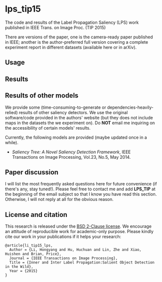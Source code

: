 # lps_tip15
The code and results of the Label Propagation Saliency (LPS) work published in IEEE Trans. on Image Proc. (TIP 2015)

There are versions of the paper, one is the camera-ready paper published in IEEE; another is the author-preferred full version covering a complete experiment report in different datasets (available here or in arXiv).

## Usage

## Results

## Results of other models
We provide some (time-consuming-to-generate or dependencies-heavily-relied) results of other saliency detectors. We use the original software/code provided in the authors' website (but they does not include maps in the datasets the we experiment on). Do **NOT** email me inquiring on the accessibility of certain models' results.

Currently, the following models are provided (maybe updated once in a while).
* *Saliency Tree: A Novel Saliency Detection Framework*, IEEE Transactions on Image Processing, Vol.23, No.5, May 2014.



## Paper discussion
I will list the most frequently asked questions here for future convenience (if there's any, stay tuned!). Please feel free to contact me and add **LPS_TIP** at the beginning of the email subject so that I know you have read this section. Otherwise, I will not reply at all for the obvious reason.

## License and citation
This research is released under the [BSD 2-Clause license](https://github.com/BVLC/caffe/blob/master/LICENSE). We encourage an attitude of reproducible work for academic-only purpose. Please kindly cite our work in your publications if it helps your research:

    @article{li_tip15_lps,
      Author = {Li, Hongyang and Hu, Huchuan and Lin, Zhe and Xiao, Huishen and Brian, Price},
      Journal = {IEEE Transactions on Image Processing},
      Title = {Inner and Inter Label Propagation:Salient Object Detection in the Wild},
      Year = {2015}
    }
